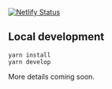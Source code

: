 [![Netlify Status](https://api.netlify.com/api/v1/badges/e0b67b72-c88e-4474-8083-097c91dfb2c5/deploy-status)](https://app.netlify.com/sites/distracted-beaver-cdfcdf/deploys)

## Local development
```
yarn install
yarn develop
```

More details coming soon.

